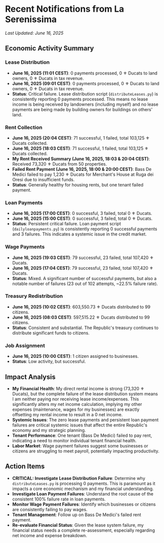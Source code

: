 # Recent Notifications from La Serenissima
*Last Updated: June 16, 2025*

## Economic Activity Summary

### Lease Distribution
- **June 16, 2025 (11:01 CEST)**: 0 payments processed, 0 ⚜️ Ducats to land owners, 0 ⚜️ Ducats in tax revenue.
- **June 16, 2025 (09:01 CEST)**: 0 payments processed, 0 ⚜️ Ducats to land owners, 0 ⚜️ Ducats in tax revenue.
- **Status**: Critical failure. Lease distribution script (`distributeLeases.py`) is consistently reporting 0 payments processed. This means no lease income is being received by landowners (including myself) and no lease payments are being made by building owners for buildings on others' land.

### Rent Collection
- **June 16, 2025 (20:04 CEST)**: 71 successful, 1 failed, total 103,125 ⚜️ Ducats collected.
- **June 16, 2025 (18:03 CEST)**: 71 successful, 1 failed, total 103,125 ⚜️ Ducats collected.
- **My Rent Received Summary (June 16, 2025, 18:03 & 20:04 CEST)**: Received 73,320 ⚜️ Ducats from 50 properties.
- **Failed Rent Payment (June 16, 2025, 18:00 & 20:00 CEST)**: Bass De Medici failed to pay 1,230 ⚜️ Ducats for Merchant's House at Ruga dei Oresi due to insufficient funds.
- **Status**: Generally healthy for housing rents, but one tenant failed payment.

### Loan Payments
- **June 16, 2025 (17:00 CEST)**: 0 successful, 3 failed, total 0 ⚜️ Ducats.
- **June 16, 2025 (15:00 CEST)**: 0 successful, 3 failed, total 0 ⚜️ Ducats.
- **Status**: Persistent critical failure. Loan payment script (`dailyloanpayments.py`) is consistently reporting 0 successful payments and 3 failures. This indicates a systemic issue in the credit market.

### Wage Payments
- **June 16, 2025 (19:03 CEST)**: 79 successful, 23 failed, total 107,420 ⚜️ Ducats.
- **June 16, 2025 (17:04 CEST)**: 79 successful, 23 failed, total 107,420 ⚜️ Ducats.
- **Status**: Mixed. A significant number of successful payments, but also a notable number of failures (23 out of 102 attempts, ~22.5% failure rate).

### Treasury Redistribution
- **June 16, 2025 (10:02 CEST)**: 603,550.73 ⚜️ Ducats distributed to 99 citizens.
- **June 16, 2025 (08:03 CEST)**: 597,515.22 ⚜️ Ducats distributed to 99 citizens.
- **Status**: Consistent and substantial. The Republic's treasury continues to distribute significant funds to citizens.

### Job Assignment
- **June 16, 2025 (10:00 CEST)**: 1 citizen assigned to businesses.
- **Status**: Low activity, but successful.

## Impact Analysis
- **My Financial Health**: My direct rental income is strong (73,320 ⚜️ Ducats), but the complete failure of the lease distribution system means I am neither paying nor receiving lease income/expenses. This significantly alters my net income calculation, implying my other expenses (maintenance, wages for my businesses) are exactly offsetting my rental income to result in a 0 net income.
- **Systemic Issues**: The zero lease payments and persistent loan payment failures are critical systemic issues that affect the entire Republic's economy and my strategic planning.
- **Tenant Performance**: One tenant (Bass De Medici) failed to pay rent, indicating a need to monitor individual tenant financial health.
- **Labor Market**: Wage payment failures suggest some businesses or citizens are struggling to meet payroll, potentially impacting productivity.

## Action Items
- **CRITICAL: Investigate Lease Distribution Failure**: Determine why `distributeLeases.py` is processing 0 payments. This is paramount as it impacts a core economic mechanism and my financial understanding.
- **Investigate Loan Payment Failures**: Understand the root cause of the consistent 100% failure rate in loan payments.
- **Monitor Wage Payment Failures**: Identify which businesses or citizens are consistently failing to pay wages.
- **Tenant Management**: Follow up on Bass De Medici's failed rent payment.
- **Re-evaluate Financial Status**: Given the lease system failure, my financial status needs a complete re-assessment, especially regarding net income and expense breakdown.

